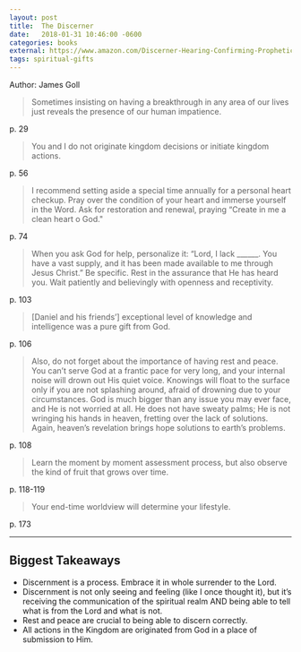 ```yaml
---
layout: post
title:  The Discerner
date:   2018-01-31 10:46:00 -0600
categories: books
external: https://www.amazon.com/Discerner-Hearing-Confirming-Prophetic-Revelation-ebook/dp/B071DQKH67/ref=tmm_kin_swatch_0?_encoding=UTF8&qid=&sr=
tags: spiritual-gifts
---
```

Author: James Goll

> Sometimes insisting on having a breakthrough in any area of our lives just reveals the presence of our human impatience.

p. 29

> You and I do not originate kingdom decisions or initiate kingdom actions.

p. 56

> I recommend setting aside a special time annually for a personal heart checkup. Pray over the condition of your heart and immerse yourself in the Word. Ask for restoration and renewal, praying “Create in me a clean heart o God."

p. 74

> When you ask God for help, personalize it: “Lord, I lack ______. You have a vast supply, and it has been made available to me through Jesus Christ.” Be specific. Rest in the assurance that He has heard you. Wait patiently and believingly with openness and receptivity.

p. 103

> [Daniel and his friends’] exceptional level of knowledge and intelligence was a pure gift from God.

p. 106

> Also, do not forget about the importance of having rest and peace. You can’t serve God at a frantic pace for very long, and your internal noise will drown out His quiet voice. Knowings will float to the surface only if you are not splashing around, afraid of drowning due to your circumstances. God is much bigger than any issue you may ever face, and He is not worried at all. He does not have sweaty palms; He is not wringing his hands in heaven, fretting over the lack of solutions. Again, heaven’s revelation brings hope solutions to earth’s problems.

p. 108

> Learn the moment by moment assessment process, but also observe the kind of fruit that grows over time.

p. 118-119

> Your end-time worldview will determine your lifestyle.

p. 173

---
## Biggest Takeaways

* Discernment is a process. Embrace it in whole surrender to the Lord. 
* Discernment is not only seeing and feeling (like I once thought it), but it’s receiving the communication of the spiritual realm AND being able to tell what is from the Lord and what is not.
* Rest and peace are crucial to being able to discern correctly.
* All actions in the Kingdom are originated from God in a place of submission to Him.

